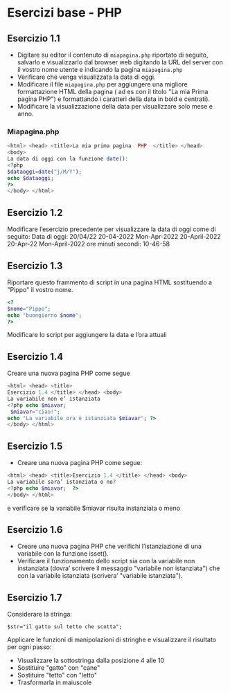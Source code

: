 # Esercizi base - PHP

## Esercizio 1.1 

* Digitare su editor il contenuto di `miapagina.php` riportato di seguito, 
salvarlo e visualizzarlo dal browser web digitando la URL 
del server con il vostro nome utente e indicando la pagina 
`miapagina.php` 
* Verificare che venga visualizzata la data di oggi. 
* Modificare il file `miapagina.php` per aggiungere una migliore 
formattazione HTML della pagina ( ad es con il titolo "La mia 
Prima pagina PHP") e formattando i caratteri della data in 
bold e centrati). 
* Modificare la visualizzazione della data per visualizzare solo 
mese e anno.


### Miapagina.php 

```php
<html> <head> <title>La mia prima pagina  PHP  </title> </head> 
<body>  
La data di oggi con la funzione date(): 
<?php 
$dataoggi=date("j/M/Y"); 
echo $dataoggi; 
?> 
</body> </html> 
```

## Esercizio 1.2 
Modificare l’esercizio precedente per visualizzare la data 
di oggi come di seguito: 
Data di oggi: 
20/04/22 
20-04-2022 
Mon-Apr-2022 
20-April-2022 
20-Apr-22 
Mon-April-2022 
ore minuti secondi: 10-46-58  

## Esercizio 1.3 
Riportare questo frammento di script in una pagina HTML 
sostituendo a "Pippo" il vostro nome.  
```php
<?  
$nome="Pippo"; 
echo "buongiorno $nome"; 
?> 
```
Modificare lo script per aggiungere la data e l’ora attuali  

## Esercizio 1.4 
Creare una nuova pagina PHP come segue  
```php
<html> <head> <title>
Esercizio 1.4 </title> </head> <body>  
La variabile non e’ istanziata 
<?php echo $miavar;  
 $miavar="ciao!"; 
echo "La variabile ora è istanziata $miavar"; ?> 
</body> </html> 
```

## Esercizio 1.5 
* Creare una nuova pagina PHP come segue: 
```php
<html> <head> <title>Esercizio 1.4 </title> </head> <body>  
La variabile sara’ istanziata o no? 
<?php echo $miavar;  ?> 
</body> </html>  
```
e verificare se la variabile $miavar risulta instanziata o meno 

## Esercizio 1.6 
* Creare una nuova pagina PHP  che verifichi 
l’istanziazione di una variabile con la funzione isset(). 
* Verificare il funzionamento dello script sia con la 
variabile non instanziata (dovra’ scrivere il messaggio 
"variabile non istanziata") che con la variabile 
istanziata (scrivera’ "variabile istanziata"). 

## Esercizio 1.7 
Considerare la stringa: 

`$str="il gatto sul tetto che scotta";` 

Applicare le funzioni di manipolazioni di stringhe  e visualizzare 
il risultato per ogni passo: 

* Visualizzare la sottostringa dalla posizione 4 alle 10 
* Sostituire "gatto" con "cane" 
* Sostituire "tetto" con "letto" 
* Trasformarla in maiuscole 
